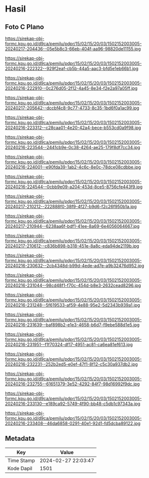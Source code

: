 # Hasil

## Foto C Plano

https://sirekap-obj-formc.kpu.go.id/d9ca/pemilu/pdpr/15/02/15/20/03/1502152003005-20240217-204436--05e5b8c3-66eb-404f-aa96-98820de11155.jpg

https://sirekap-obj-formc.kpu.go.id/d9ca/pemilu/pdpr/15/02/15/20/03/1502152003005-20240216-222322--929f2eaf-cb5b-44a5-aac3-bfd5e1eb66b1.jpg

https://sirekap-obj-formc.kpu.go.id/d9ca/pemilu/pdpr/15/02/15/20/03/1502152003005-20240216-222910--0c276d05-2f12-4a45-8e34-f2e2a97a05ff.jpg

https://sirekap-obj-formc.kpu.go.id/d9ca/pemilu/pdpr/15/02/15/20/03/1502152003005-20240217-205642--dccbf4c8-9c77-4733-8c35-1bd6f0a1ac99.jpg

https://sirekap-obj-formc.kpu.go.id/d9ca/pemilu/pdpr/15/02/15/20/03/1502152003005-20240216-223312--c28caa01-4e20-42a4-bece-b553cd0a9f98.jpg

https://sirekap-obj-formc.kpu.go.id/d9ca/pemilu/pdpr/15/02/15/20/03/1502152003005-20240216-223544--2441cb9e-0c38-4264-ae25-179f8df7cc34.jpg

https://sirekap-obj-formc.kpu.go.id/d9ca/pemilu/pdpr/15/02/15/20/03/1502152003005-20240216-224001--e90fda39-1ab2-4c6c-8e0c-78dce08cdbbe.jpg

https://sirekap-obj-formc.kpu.go.id/d9ca/pemilu/pdpr/15/02/15/20/03/1502152003005-20240216-224544--0cbb9e09-a204-453d-8ce5-8756cfe443f9.jpg

https://sirekap-obj-formc.kpu.go.id/d9ca/pemilu/pdpr/15/02/15/20/03/1502152003005-20240217-210212--222888f0-38f9-4f27-b9d6-f2c26f950b1a.jpg

https://sirekap-obj-formc.kpu.go.id/d9ca/pemilu/pdpr/15/02/15/20/03/1502152003005-20240217-210944--6238aa6f-bdf1-41ee-8a69-6e4056064667.jpg

https://sirekap-obj-formc.kpu.go.id/d9ca/pemilu/pdpr/15/02/15/20/03/1502152003005-20240217-210612--c836b898-b318-451e-8a8c-eda94de2119b.jpg

https://sirekap-obj-formc.kpu.go.id/d9ca/pemilu/pdpr/15/02/15/20/03/1502152003005-20240216-230632--2cb4348d-b99d-4ede-ad7e-a9b32476d952.jpg

https://sirekap-obj-formc.kpu.go.id/d9ca/pemilu/pdpr/15/02/15/20/03/1502152003005-20240216-231044--98cd48f1-f70c-454d-b8e3-2632cead8296.jpg

https://sirekap-obj-formc.kpu.go.id/d9ca/pemilu/pdpr/15/02/15/20/03/1502152003005-20240216-231248--5f619533-af59-4e88-95e2-5d2343b939a1.jpg

https://sirekap-obj-formc.kpu.go.id/d9ca/pemilu/pdpr/15/02/15/20/03/1502152003005-20240216-231639--baf898b2-e1e3-4658-b6d7-f9ebe588d1e5.jpg

https://sirekap-obj-formc.kpu.go.id/d9ca/pemilu/pdpr/15/02/15/20/03/1502152003005-20240216-231951--f1f70324-df17-4951-ac81-ca6ea81ef613.jpg

https://sirekap-obj-formc.kpu.go.id/d9ca/pemilu/pdpr/15/02/15/20/03/1502152003005-20240216-232231--252b2ed5-e0ef-47f1-8f12-c5c30a937db2.jpg

https://sirekap-obj-formc.kpu.go.id/d9ca/pemilu/pdpr/15/02/15/20/03/1502152003005-20240216-232755--61651379-3e52-4292-84f7-98d16992f9dc.jpg

https://sirekap-obj-formc.kpu.go.id/d9ca/pemilu/pdpr/15/02/15/20/03/1502152003005-20240216-233130--e189ca92-5749-4f90-bb48-c5db1c97343a.jpg

https://sirekap-obj-formc.kpu.go.id/d9ca/pemilu/pdpr/15/02/15/20/03/1502152003005-20240216-233408--46da6858-0291-40e1-92d1-fd5dcba89122.jpg


## Metadata

| Key        | Value               |
| ---------- | ------------------- |
| Time Stamp | 2024-02-27 22:03:47 |
| Kode Dapil | 1501                |



